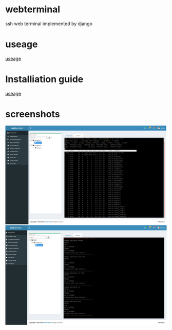 # webterminal
ssh web terminal implemented by django
# useage
[useage](.doc/usage_en.md) 
# Installiation guide
[useage](.doc/install_en.md) 
# screenshots
![screenshots](./screenshots/screenshots1.png  "screenshots")
![screenshots](./screenshots/screenshots2.png  "screenshots")
